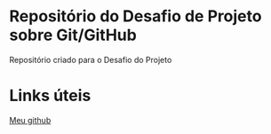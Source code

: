 # Repositório do Desafio de Projeto sobre Git/GitHub

Repositório criado para o Desafio do Projeto

# Links úteis

[Meu github](https://github.com/hiagxrosa)

